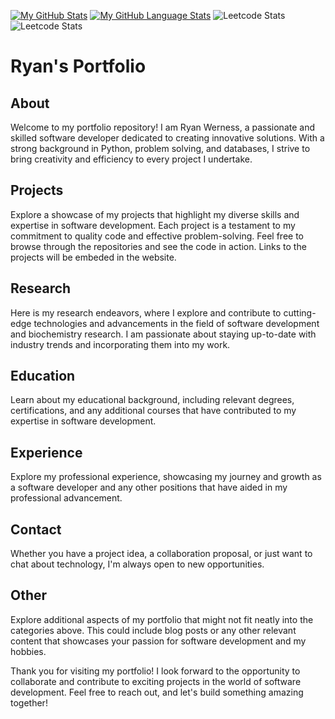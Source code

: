 [![My GitHub Stats](https://github-readme-stats.vercel.app/api/?username=lowercasecap&count_private=true&theme=tokyonight&showicons=true)]()
[![My GitHub Language Stats](https://github-readme-stats.vercel.app/api/top-langs/?username=lowercasecap&langs_count=3&theme=tokyonight)]()
![Leetcode Stats](https://leetcard.jacoblin.cool/Lowercasecap)
![Leetcode Stats](https://leetcard.jacoblin.cool/Lowercasecap?ext=heatmap)

# Ryan's Portfolio

## About

Welcome to my portfolio repository! I am Ryan Werness, a passionate and skilled software developer dedicated to creating innovative solutions. With a strong background in Python, problem solving, and databases, I strive to bring creativity and efficiency to every project I undertake.

## Projects

Explore a showcase of my projects that highlight my diverse skills and expertise in software development. Each project is a testament to my commitment to quality code and effective problem-solving. Feel free to browse through the repositories and see the code in action. Links to the projects will be embeded in the website.


## Research

Here is my research endeavors, where I explore and contribute to cutting-edge technologies and advancements in the field of software development and biochemistry research. I am passionate about staying up-to-date with industry trends and incorporating them into my work.


## Education

Learn about my educational background, including relevant degrees, certifications, and any additional courses that have contributed to my expertise in software development.


## Experience

Explore my professional experience, showcasing my journey and growth as a software developer and any other positions that have aided in my professional advancement.


## Contact

Whether you have a project idea, a collaboration proposal, or just want to chat about technology, I'm always open to new opportunities.


## Other

Explore additional aspects of my portfolio that might not fit neatly into the categories above. This could include blog posts or any other relevant content that showcases your passion for software development and my hobbies.


Thank you for visiting my portfolio! I look forward to the opportunity to collaborate and contribute to exciting projects in the world of software development. Feel free to reach out, and let's build something amazing together!
